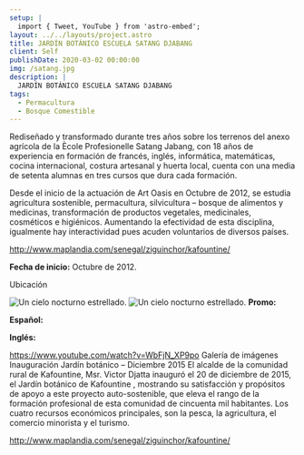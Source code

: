 ```yaml
---
setup: |
  import { Tweet, YouTube } from 'astro-embed';
layout: ../../layouts/project.astro
title: JARDÍN BOTÁNICO ESCUELA SATANG DJABANG
client: Self
publishDate: 2020-03-02 00:00:00
img: /satang.jpg
description: |
  JARDÍN BOTÁNICO ESCUELA SATANG DJABANG
tags:
  - Permacultura
  - Bosque Comestible
---
```


Rediseñado y transformado durante tres años sobre los terrenos del anexo agrícola de la Ècole Profesionelle Satang Jabang, con 18 años de experiencia en formación de francés, inglés, informática, matemáticas, cocina internacional, costura artesanal y huerta local, cuenta con una media de setenta alumnas en tres cursos que dura cada formación.

Desde el inicio de la actuación de Art Oasis en Octubre de 2012, se estudia agricultura sostenible, permacultura, silvicultura – bosque de alimentos y medicinas, transformación de productos vegetales, medicinales, cosméticos e higiénicos. Aumentando la efectividad de esta disciplina, igualmente hay interactividad pues acuden voluntarios de diversos países.

http://www.maplandia.com/senegal/ziguinchor/kafountine/

**Fecha de inicio:** Octubre de 2012.

Ubicación


![Un cielo nocturno estrellado.](/satang.jpg)
![Un cielo nocturno estrellado.](/satang.jpg)
**Promo:**
<center><YouTube id="https://www.youtube.com/watch?v=WbFjN_XP9po" /></center>

<center><YouTube id="https://www.youtube.com/watch?v=Ho43203qeDA" /></center>

**Español:**
<center><YouTube id="https://www.youtube.com/watch?v=kGJMqJ2st30" /></center>

<center><YouTube id="https://www.youtube.com/watch?v=rv28NAnAbZw" /></center>

**Inglés:**
<center><YouTube id="https://www.youtube.com/watch?v=ZGUPz-06igw" /></center>

<center><YouTube id="https://www.youtube.com/watch?v=rQMkpTMaaW8" /></center>



https://www.youtube.com/watch?v=WbFjN_XP9po
Galería de imágenes
Inauguración Jardín botánico – Diciembre 2015
El alcalde de la comunidad rural de Kafountine, Msr. Victor Djatta inauguró el 20 de diciembre de 2015, el Jardín botánico de Kafountine , mostrando su satisfacción y propósitos de apoyo a este proyecto auto-sostenible, que eleva el rango de la formación profesional de esta comunidad de cincuenta mil habitantes. Los cuatro recursos económicos principales, son la pesca, la agricultura, el comercio minorista y el turismo.

http://www.maplandia.com/senegal/ziguinchor/kafountine/